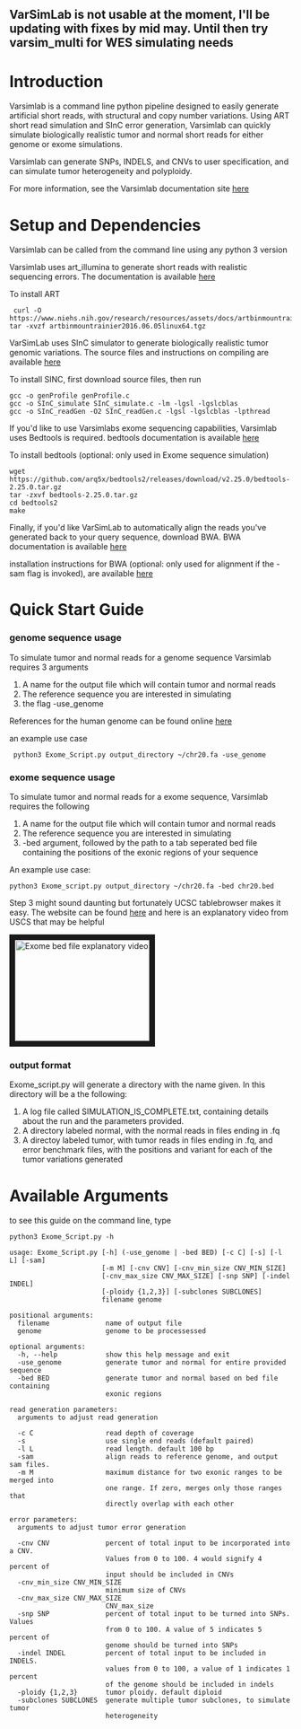 
## VarSimLab is not usable at the moment, I'll be updating with fixes by mid may. Until then try varsim_multi for WES simulating needs

# Introduction

Varsimlab is a command line python pipeline designed to easily generate artificial short reads, with structural and copy number variations. Using ART short read simulation and SInC error generation, Varsimlab can quickly simulate biologically realistic tumor and normal short reads for either genome or exome simulations.

Varsimlab can generate SNPs, INDELS, and CNVs to user specification, and can simulate tumor heterogeneity and polyploidy.

For more information, see the Varsimlab documentation site [here](http://varsimlab.readthedocs.io/en/latest/)
# Setup and Dependencies 

Varsimlab can be called from the command line using any python 3 version


Varsimlab uses art_illumina to generate short reads with realistic sequencing errors. The documentation is available [here](https://www.niehs.nih.gov/research/resources/software/biostatistics/art/index.cfm)

To install ART 
```
 curl -O https://www.niehs.nih.gov/research/resources/assets/docs/artbinmountrainier2016.06.05linux64.tgz
tar -xvzf artbinmountrainier2016.06.05linux64.tgz
``` 

VarSimLab uses SInC simulator to generate biologically realistic tumor genomic variations. The source files and instructions on compiling are available [here](https://sourceforge.net/projects/sincsimulator/files/?source=navbar)

To install SINC, first download source files, then run 
```
gcc -o genProfile genProfile.c
gcc -o SInC_simulate SInC_simulate.c -lm -lgsl -lgslcblas
gcc -o SInC_readGen -O2 SInC_readGen.c -lgsl -lgslcblas -lpthread
```

If you'd like to use Varsimlabs exome sequencing capabilities, Varsimlab uses Bedtools is required. bedtools documentation is available [here](http://bedtools.readthedocs.io/en/latest/)

To install bedtools (optional: only used in Exome sequence simulation)
```
wget https://github.com/arq5x/bedtools2/releases/download/v2.25.0/bedtools-2.25.0.tar.gz
tar -zxvf bedtools-2.25.0.tar.gz
cd bedtools2
make
```
Finally, if you'd like VarSimLab to automatically align the reads you've generated back to your query sequence, download BWA. BWA documentation is available [here](http://bio-bwa.sourceforge.net/bwa.shtml)

installation instructions for BWA (optional: only used for alignment if the -sam flag is invoked), are available [here](https://icb.med.cornell.edu/wiki/index.php/Elementolab/BWA_tutorial#Download_and_install_BWA_on_a_Linux.2FMac_machine)

# Quick Start Guide 
### genome sequence usage
To simulate tumor and normal reads for a genome sequence Varsimlab requires 3 arguments 
1. A name for the output file which will contain tumor and normal reads
2. The reference sequence you are interested in simulating
3. the flag -use_genome 

References for the human genome can be found online [here](https://genome.ucsc.edu/cgi-bin/hgGateway?db=hg38)

an example use case 
```
 python3 Exome_Script.py output_directory ~/chr20.fa -use_genome
```
### exome sequence usage
To simulate tumor and normal reads for a exome sequence, Varsimlab requires the following
1. A name for the output file which will contain tumor and normal reads
2. The reference sequence you are interested in simulating
3. -bed argument, followed by the path to a tab seperated bed file containing the positions of the exonic regions of your sequence 

An example use case: 
```
python3 Exome_script.py output_directory ~/chr20.fa -bed chr20.bed
```
Step 3 might sound daunting but fortunately UCSC tablebrowser makes it easy. The website can be found [here](https://genome.ucsc.edu/cgi-bin/hgTables?hgsid=677064941_DieH2qjeHz0zB8ElNBfAc4ojENCa)
and here is an explanatory video from USCS that may be helpful

 
<a href="http://www.youtube.com/watch?feature=player_embedded&v=6JoUqM1iKxQ
" target="_blank"><img src="http://img.youtube.com/vi/6JoUqM1iKxQ/0.jpg" 
alt="Exome bed file explanatory video" width="240" height="180" border="10" /></a>

### output format
Exome_script.py will generate a directory with the name given. In this directory will be a the following: 
1. A log file called SIMULATION_IS_COMPLETE.txt, containing details about the run and the parameters provided.
2. A directory labeled normal, with the normal reads in files ending in .fq 
3. A directoy labeled tumor, with tumor reads in files ending in .fq, and error benchmark files, with the positions and variant for each of the tumor variations generated 

# Available Arguments
to see this guide on the command line, type 

``` 
python3 Exome_Script.py -h 
```

```
usage: Exome_Script.py [-h] (-use_genome | -bed BED) [-c C] [-s] [-l L] [-sam]
                       [-m M] [-cnv CNV] [-cnv_min_size CNV_MIN_SIZE]
                       [-cnv_max_size CNV_MAX_SIZE] [-snp SNP] [-indel INDEL]
                       [-ploidy {1,2,3}] [-subclones SUBCLONES]
                       filename genome

positional arguments:
  filename              name of output file
  genome                genome to be processessed

optional arguments:
  -h, --help            show this help message and exit
  -use_genome           generate tumor and normal for entire provided sequence
  -bed BED              generate tumor and normal based on bed file containing
                        exonic regions

read generation parameters:
  arguments to adjust read generation

  -c C                  read depth of coverage
  -s                    use single end reads (default paired)
  -l L                  read length. default 100 bp
  -sam                  align reads to reference genome, and output sam files.
  -m M                  maximum distance for two exonic ranges to be merged into
                        one range. If zero, merges only those ranges that
                        directly overlap with each other

error parameters:
  arguments to adjust tumor error generation

  -cnv CNV              percent of total input to be incorporated into a CNV.
                        Values from 0 to 100. 4 would signify 4 percent of
                        input should be included in CNVs
  -cnv_min_size CNV_MIN_SIZE
                        minimum size of CNVs
  -cnv_max_size CNV_MAX_SIZE
                        CNV_max_size
  -snp SNP              percent of total input to be turned into SNPs. Values
                        from 0 to 100. A value of 5 indicates 5 percent of
                        genome should be turned into SNPs
  -indel INDEL          percent of total input to be included in INDELS.
                        values from 0 to 100, a value of 1 indicates 1 percent
                        of the genome should be included in indels
  -ploidy {1,2,3}       tumor ploidy. default diploid
  -subclones SUBCLONES  generate multiple tumor subclones, to simulate tumor
                        heterogeneity
```
